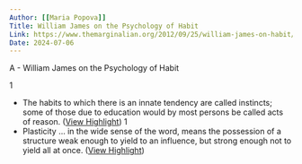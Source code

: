 ```yaml
---
Author: [[Maria Popova]]
Title: William James on the Psychology of Habit
Link: https://www.themarginalian.org/2012/09/25/william-james-on-habit/
Date: 2024-07-06
---
```

A - William James on the Psychology of Habit

1
- The habits to which there is an innate tendency are called instincts; some of those due to education would by most persons be called acts of reason. ([View Highlight](https://read.readwise.io/read/01gp9ev6xthj8cwd6vfc5m2j4k))
1
- Plasticity … in the wide sense of the word, means the possession of a structure weak enough to yield to an influence, but strong enough not to yield all at once. ([View Highlight](https://read.readwise.io/read/01gp9evqcs85j0eehpf8j7r278))

